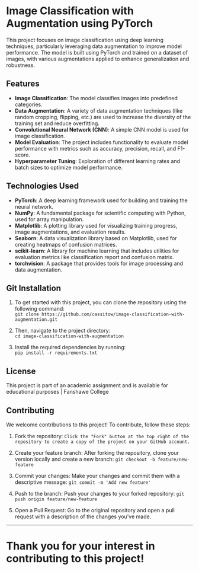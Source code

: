 # Image Classification with Augmentation using PyTorch

This project focuses on image classification using deep learning techniques, particularly leveraging data augmentation to improve model performance. The model is built using PyTorch and trained on a dataset of images, with various augmentations applied to enhance generalization and robustness.

## Features
- **Image Classification**: The model classifies images into predefined categories.
- **Data Augmentation**: A variety of data augmentation techniques (like random cropping, flipping, etc.) are used to increase the diversity of the training set and reduce overfitting.
- **Convolutional Neural Network (CNN)**: A simple CNN model is used for image classification.
- **Model Evaluation**: The project includes functionality to evaluate model performance with metrics such as accuracy, precision, recall, and F1-score.
- **Hyperparameter Tuning**: Exploration of different learning rates and batch sizes to optimize model performance.

## Technologies Used
- **PyTorch**: A deep learning framework used for building and training the neural network.
- **NumPy**: A fundamental package for scientific computing with Python, used for array manipulation.
- **Matplotlib**: A plotting library used for visualizing training progress, image augmentations, and evaluation results.
- **Seaborn**: A data visualization library based on Matplotlib, used for creating heatmaps of confusion matrices.
- **scikit-learn**: A library for machine learning that includes utilities for evaluation metrics like classification report and confusion matrix.
- **torchvision**: A package that provides tools for image processing and data augmentation.

## Git Installation

1. To get started with this project, you can clone the repository using the following command:      
```git clone https://github.com/cassitow/image-classification-with-augmentation.git```

2. Then, navigate to the project directory:    
```cd image-classification-with-augmentation```

3. Install the required dependencies by running:     
```pip install -r requirements.txt```

## License
This project is part of an academic assignment and is available for educational purposes | Fanshawe College

## Contributing
We welcome contributions to this project! To contribute, follow these steps:
1. Fork the repository:
```Click the "Fork" button at the top right of the repository to create a copy of the project on your GitHub account.```

2. Create your feature branch:
After forking the repository, clone your version locally and create a new branch:
```git checkout -b feature/new-feature```

3. Commit your changes:
Make your changes and commit them with a descriptive message:
```git commit -m 'Add new feature'```

4. Push to the branch:
Push your changes to your forked repository:
```git push origin feature/new-feature```

5. Open a Pull Request:
Go to the original repository and open a pull request with a description of the changes you've made.

<hr>

<h1>Thank you for your interest in contributing to this project!</h1>
